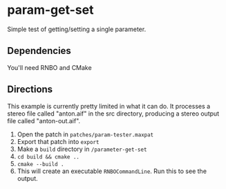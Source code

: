 # param-get-set

Simple test of getting/setting a single parameter.

## Dependencies

You'll need RNBO and CMake

## Directions

This example is currently pretty limited in what it can do. It processes a stereo file
called "anton.aif" in the src directory, producing a stereo output file called
"anton-out.aif".

1. Open the patch in `patches/param-tester.maxpat`
2. Export that patch into `export`
3. Make a `build` directory in `/parameter-get-set`
4. `cd build && cmake ..`
5. `cmake --build .`
6. This will create an executable `RNBOCommandLine`. Run this to see the output.

